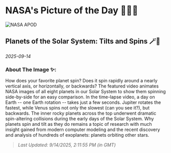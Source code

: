 
# NASA's Picture of the Day 🧑‍🚀💫

  ![NASA APOD](undefined)
  
  ## Planets of the Solar System: Tilts and Spins 🪄🌌
  
  _2025-09-14_
  
  ### About The Image ✨: 
  
  How does your favorite planet spin? Does it spin rapidly around a nearly vertical axis, or horizontally, or backwards?  The featured video animates NASA images of all eight planets in our Solar System to show them spinning side-by-side for an easy comparison. In the time-lapse video, a day on Earth -- one Earth rotation -- takes just a few seconds.  Jupiter rotates the fastest, while Venus spins not only the slowest (can you see it?), but backwards.  The inner rocky planets across the top underwent dramatic spin-altering collisions during the early days of the Solar System.  Why planets spin and tilt as they do remains a topic of research with much insight gained from modern computer modeling and the recent discovery and analysis of hundreds of exoplanets: planets orbiting other stars.
  
  
  
  > _Last Updated: 9/14/2025, 2:11:55 PM (in GMT)_
  